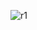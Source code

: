 
![r1](https://user-images.githubusercontent.com/66161514/147768647-779399ee-527b-4c62-a631-3a80c8a9c82a.png)
